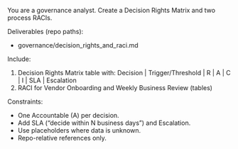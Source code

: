 You are a governance analyst. Create a Decision Rights Matrix and two process RACIs.

Deliverables (repo paths):
- governance/decision_rights_and_raci.md

Include:
1) Decision Rights Matrix table with: Decision | Trigger/Threshold | R | A | C | I | SLA | Escalation
2) RACI for Vendor Onboarding and Weekly Business Review (tables)

Constraints:
- One Accountable (A) per decision.
- Add SLA (“decide within N business days”) and Escalation.
- Use placeholders where data is unknown.
- Repo-relative references only.
